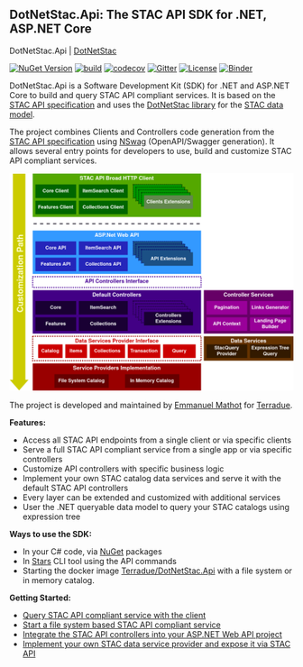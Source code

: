 ## DotNetStac.Api: The STAC API SDK for .NET, ASP.NET Core

DotNetStac.Api | [DotNetStac](https://github.com/Terradue/DotNetStac)

[![NuGet Version](https://img.shields.io/nuget/vpre/DotNetStac.Api.svg)](https://www.nuget.org/packages?q=DotNetStac.Api)
[![build](https://github.com/Terradue/DotNetStac.Api/actions/workflows/build.yml/badge.svg)](https://github.com/Terradue/DotNetStac.Api/actions/workflows/build.yml)
[![codecov](https://codecov.io/gh/Terradue/DotNetStac.Api/branch/main/graph/badge.svg)](https://codecov.io/gh/Terradue/DotNetStac.Api)
[![Gitter](https://img.shields.io/gitter/room/SpatioTemporal-Asset-Catalog/Lobby?color=yellow)](https://gitter.im/SpatioTemporal-Asset-Catalog/Lobby)
[![License](https://img.shields.io/badge/license-AGPL3-blue.svg)](LICENSE)
[![Binder](https://mybinder.org/badge_logo.svg)](https://mybinder.org/v2/gh/Terradue/DotNetStac.Api/main?filepath=tutorial1.ipynb)

DotNetStac.Api is a Software Development Kit (SDK) for .NET and ASP.NET Core to build and query STAC API compliant services. It is based on the [STAC API specification](https://github.com/radiantearth/stac-api-spec) and uses the [DotNetStac library](https://github.com/Terradue/DotNetStac) for the [STAC data model](https://github.com/radiantearth/stac-spec).

The project combines Clients and Controllers code generation from the [STAC API specification](https://github.com/radiantearth/stac-api-spec) using [NSwag](https://github.com/RicoSuter/NSwag) (OpenAPI/Swagger generation). It allows several entry points for developers to use, build and customize STAC API compliant services.

![](docs/diagrams/GeneralArchitectureDiagram.png)

The project is developed and maintained by [Emmanuel Mathot](https://github.com/emmanuelmathot) for [Terradue](https://github.com/Terradue).

**Features:**

- Access all STAC API endpoints from a single client or via specific clients
- Serve a full STAC API compliant service from a single app or via specific controllers
- Customize API controllers with specific business logic
- Implement your own STAC catalog data services and serve it with the default STAC API controllers
- Every layer can be extended and customized with additional services
- User the .NET queryable data model to query your STAC catalogs using expression tree

**Ways to use the SDK:**

- In your C# code, via [NuGet](https://www.nuget.org/packages?q=DotNetStac.Api) packages
- In [Stars](https://github.com/Terradue/Stars) CLI tool using the API commands
- Starting the docker image [Terradue/DotNetStac.Api](https://hub.docker.com/r/terradue/dotnetstac.api) with a file system or in memory catalog.

**Getting Started:**

- [Query STAC API compliant service with the client](docs/notebooks/query-stac-api-with-clients.ipynb)
- [Start a file system based STAC API compliant service](docs/tutorials/start-a-file-system-based-stac-api-compliant-service.md)
- [Integrate the STAC API controllers into your ASP.NET Web API project](docs/notebooks/integrate-stac-api-controllers-into-aspnet-web-api-project.ipynb)
- [Implement your own STAC data service provider and expose it via STAC API](docs/notebooks/implement-your-own-stac-data-service-provider-and-expose-it-via-stac-api.ipynb)